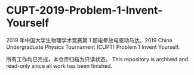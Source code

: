 # CUPT-2019-Problem-1-Invent-Yourself
2019 年中国大学生物理学术竞赛第 1 题电晕放电驱动马达。2019 China Undergraduate Physics Tournament (CUPT) Problem 1 Invent Yourself.

所有工作均已完成，本仓库归档为只读状态。 This repository is archived and read-only since all work has been finished.
